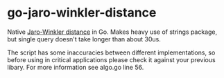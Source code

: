 go-jaro-winkler-distance
=====

Native [Jaro-Winkler distance](https://en.wikipedia.org/wiki/Jaro%E2%80%93Winkler_distance) in Go. Makes heavy use of strings package, but single query doesn't take longer than about 30us.

The script has some inaccuracies between different implementations, so before using in critical applications please check it against your previous libary. For more information see algo.go line 56.